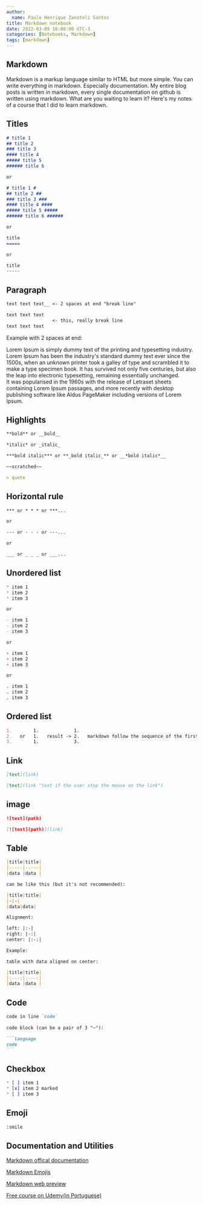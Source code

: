 ```yaml
---
author:
  name: Paulo Henrique Zanoteli Santos
title: Markdown notebook
date: 2022-03-09 16:00:00 UTC-3
categories: [Notebooks, Markdown]
tags: [markdown]
---
```


## Markdown

Markdown is a markup language similar to HTML but more simple. You can write everything in markdown. Especially documentation. My entire blog posts is written in markdown, every single documentation on github is written using markdown. What are you waiting to learn it? Here's my notes of a course that I did to learn markdown.

## Titles

```markdown
# title 1
## title 2
### title 3
#### title 4
##### title 5
###### title 6

or 

# title 1 #
## title 2 ##
### title 3 ###
#### title 4 ####
##### title 5 #####
###### title 6 ######

or

title
=====

or

title
-----
```

## Paragraph

```markdown
text text text__ <- 2 spaces at end "break line"

text text text
                 <- this, really break line
text text text
```

Example with 2 spaces at end:

Lorem Ipsum is simply dummy text of the printing and typesetting industry. Lorem Ipsum has been the industry's standard dummy text ever since the 1500s, when an unknown printer took a galley of type and scrambled it to make a type specimen book. It has survived not only five centuries, but also the leap into electronic typesetting, remaining essentially unchanged.  
It was popularised in the 1960s with the release of Letraset sheets containing Lorem Ipsum passages, and more recently with desktop publishing software like Aldus PageMaker including versions of Lorem Ipsum.

## Highlights

```markdown
**bold** or __bold__

*italic* or _italic_

***bold italic*** or **_bold italic_** or __*bold italic*__

~~scratched~~

> quote
```

## Horizontal rule

```markdown
*** or * * * or ***...

or 

--- or - - - or ---...

or 

___ or _ _ _ or ___...
```

## Unordered list

```markdown
* item 1
* item 2
* item 3

or 

- item 1
- item 2
- item 3

or 

+ item 1
+ item 2
+ item 3

or 

. item 1
. item 2
. item 3
```

## Ordered list

```markdown
1.        1.             1.
2.   or   1.   result -> 2.   markdown follow the sequence of the first number 
3.        1.             3.
```

## Link

```markdown
[text](link)

[text](link "text if the user stop the mouse on the link")
```

## image

```markdown
![text](path)

[![text](path)](link)
```

## Table

```markdown
|title|title|
|-----|-----|
|data |data |

can be like this (but it's not recommended):

|title|title|
|-|-|
|data|data|

Alignment:

left: |:-|
right: |-:|
center: |:-:|

Example:

table with data aligned on center:

|title|title|
|:---:|:---:|
|data |data |
```

## Code

~~~markdown
code in line `code`  
  
code block (can be a pair of 3 "~"):

```language
code
```  
~~~

## Checkbox

```markdown
* [ ] item 1
* [x] item 2 marked
* [ ] item 3
``` 

## Emoji

```markdown
:smile
```

## Documentation and Utilities

[Markdown offical documentation](https://www.markdownguide.org/basic-syntax/)  

[Markdown Emojis](https://gist.github.com/rxaviers/7360908)

[Markdown web preview](https://markdownlivepreview.com/)

[Free course on Udemy(in Portuguese)](https://www.udemy.com/course/aprenda-markdown/)